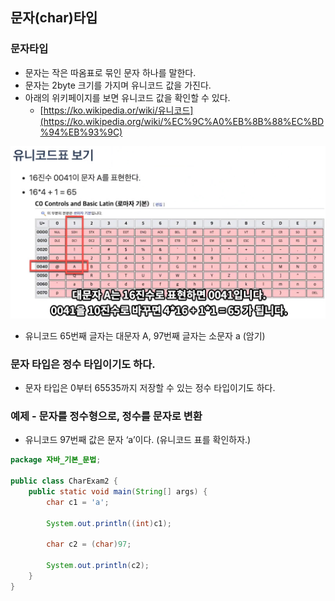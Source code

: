 ## 문자(char)타입

### 문자타입

- 문자는 작은 따옴표로 묶인 문자 하나를 말한다.
- 문자는 2byte 크기를 가지며 유니코드 값을 가진다.
- 아래의 위키페이지를 보면 유니코드 값을 확인할 수 있다.
    - [https://ko.wikipedia.or/wiki/유니코드](https://ko.wikipedia.org/wiki/%EC%9C%A0%EB%8B%88%EC%BD%94%EB%93%9C)

![img.png](img.png)

- 유니코드 65번째 글자는 대문자 A, 97번째 글자는 소문자 a (암기)

### 문자 타입은 정수 타입이기도 하다.

- 문자 타입은 0부터 65535까지 저장할 수 있는 정수 타입이기도 하다.

### 예제 - 문자를 정수형으로, 정수를 문자로 변환

- 유니코드 97번째 값은 문자 ‘a’이다. (유니코드 표를  확인하자.)

```java
package 자바_기본_문법;

public class CharExam2 {
    public static void main(String[] args) {
        char c1 = 'a';

        System.out.println((int)c1);

        char c2 = (char)97;

        System.out.println(c2);
    }
}
```